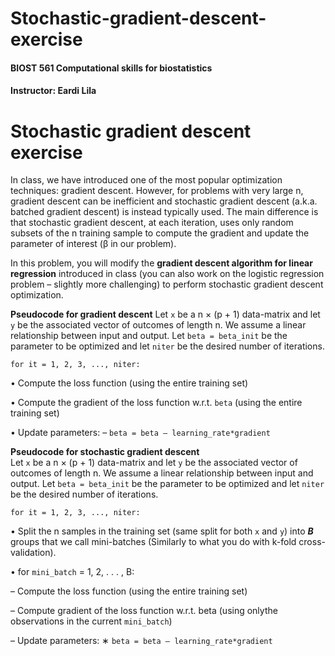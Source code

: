 # Stochastic-gradient-descent-exercise

#### BIOST 561 Computational skills for biostatistics
#### Instructor: Eardi Lila

# Stochastic gradient descent exercise

In class, we have introduced one of the most popular optimization techniques: gradient descent. However,
for problems with very large n, gradient descent can be inefficient and stochastic gradient descent (a.k.a.
batched gradient descent) is instead typically used. The main difference is that stochastic gradient descent,
at each iteration, uses only random subsets of the n training sample to compute the gradient and update the
parameter of interest (&beta; in our problem).

In this problem, you will modify the **gradient descent algorithm for linear regression** introduced in
class (you can also work on the logistic regression problem – slightly more challenging) to perform stochastic
gradient descent optimization.

**Pseudocode for gradient descent** 
Let `x` be a n &times; (p + 1) data-matrix and let `y` be the associated vector of outcomes of length n. 
We assume a linear relationship between input and output. 
Let `beta = beta_init` be the parameter to be optimized and let `niter` be the desired number of iterations.

`for it = 1, 2, 3, ..., niter:`

• Compute the loss function (using the entire training set)

• Compute the gradient of the loss function w.r.t. `beta` (using the entire training set)

• Update parameters:
– `beta = beta – learning_rate*gradient`

**Pseudocode for stochastic gradient descent**  
Let `x` be a n &times; (p + 1)
data-matrix and let `y` be the associated vector of outcomes of length n. We assume a linear relationship
between input and output. Let `beta = beta_init` be the parameter to be optimized and let `niter` be the
desired number of iterations.

`for it = 1, 2, 3, ..., niter:`

• Split the n samples in the training set (same split for both `x` and `y`) into ***B*** groups that we call
mini-batches (Similarly to what you do with k-fold cross-validation).

• for `mini_batch` = 1, 2, . . . , B:

– Compute the loss function (using the entire training set)

– Compute gradient of the loss function w.r.t. beta (using onlythe observations in the current
`mini_batch`)

– Update parameters:
∗ `beta = beta – learning_rate*gradient`
